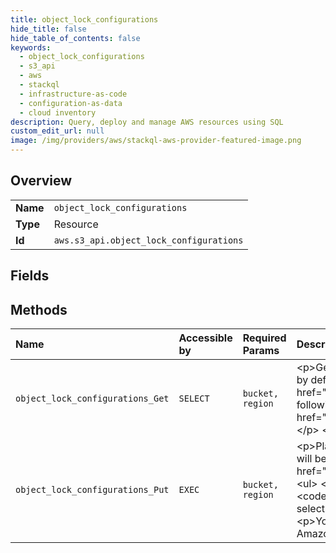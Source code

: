 ```yaml
---
title: object_lock_configurations
hide_title: false
hide_table_of_contents: false
keywords:
  - object_lock_configurations
  - s3_api
  - aws    
  - stackql
  - infrastructure-as-code
  - configuration-as-data
  - cloud inventory
description: Query, deploy and manage AWS resources using SQL
custom_edit_url: null
image: /img/providers/aws/stackql-aws-provider-featured-image.png
---
```

  
    

## Overview
<table><tbody>
<tr><td><b>Name</b></td><td><code>object_lock_configurations</code></td></tr>
<tr><td><b>Type</b></td><td>Resource</td></tr>
<tr><td><b>Id</b></td><td><code>aws.s3_api.object_lock_configurations</code></td></tr>
</tbody></table>

## Fields
## Methods
| Name | Accessible by | Required Params | Description |
|:-----|:--------------|:----------------|:------------|
| `object_lock_configurations_Get` | `SELECT` | `bucket, region` | &lt;p&gt;Gets the Object Lock configuration for a bucket. The rule specified in the Object Lock configuration will be applied by default to every new object placed in the specified bucket. For more information, see &lt;a href="https://docs.aws.amazon.com/AmazonS3/latest/dev/object-lock.html"&gt;Locking Objects&lt;/a&gt;.&lt;/p&gt; &lt;p&gt;The following action is related to &lt;code&gt;GetObjectLockConfiguration&lt;/code&gt;:&lt;/p&gt; &lt;ul&gt; &lt;li&gt; &lt;p&gt; &lt;a href="https://docs.aws.amazon.com/AmazonS3/latest/API/API_GetObjectAttributes.html"&gt;GetObjectAttributes&lt;/a&gt; &lt;/p&gt; &lt;/li&gt; &lt;/ul&gt; |
| `object_lock_configurations_Put` | `EXEC` | `bucket, region` | &lt;p&gt;Places an Object Lock configuration on the specified bucket. The rule specified in the Object Lock configuration will be applied by default to every new object placed in the specified bucket. For more information, see &lt;a href="https://docs.aws.amazon.com/AmazonS3/latest/dev/object-lock.html"&gt;Locking Objects&lt;/a&gt;. &lt;/p&gt; &lt;note&gt; &lt;ul&gt; &lt;li&gt; &lt;p&gt;The &lt;code&gt;DefaultRetention&lt;/code&gt; settings require both a mode and a period.&lt;/p&gt; &lt;/li&gt; &lt;li&gt; &lt;p&gt;The &lt;code&gt;DefaultRetention&lt;/code&gt; period can be either &lt;code&gt;Days&lt;/code&gt; or &lt;code&gt;Years&lt;/code&gt; but you must select one. You cannot specify &lt;code&gt;Days&lt;/code&gt; and &lt;code&gt;Years&lt;/code&gt; at the same time.&lt;/p&gt; &lt;/li&gt; &lt;li&gt; &lt;p&gt;You can only enable Object Lock for new buckets. If you want to turn on Object Lock for an existing bucket, contact Amazon Web Services Support.&lt;/p&gt; &lt;/li&gt; &lt;/ul&gt; &lt;/note&gt; |
